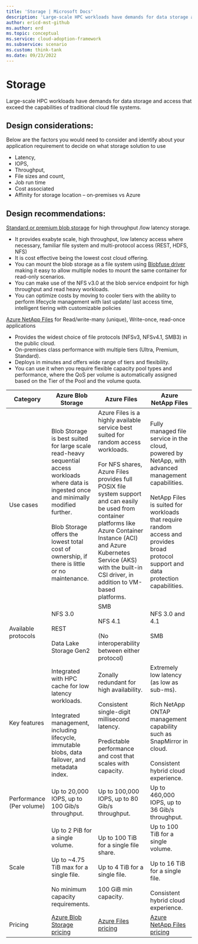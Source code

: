 ```yaml
---
title: 'Storage | Microsoft Docs'
description: 'Large-scale HPC workloads have demands for data storage and access that exceed the capabilities of traditional cloud file systems.'
author: ericd-mst-github
ms.author: erd
ms.topic: conceptual
ms.service: cloud-adoption-framework
ms.subservice: scenario
ms.custom: think-tank
ms.date: 09/23/2022
---
```


# Storage

Large-scale HPC workloads have demands for data storage and access that exceed the capabilities of traditional cloud file systems.

## Design considerations:

Below are the factors you would need to consider and identify about your application requirement to decide on what storage solution to use

 - Latency,
 - IOPS,
 - Throughput,
 - File sizes and count,
 - Job run time
 - Cost associated
 - Affinity for storage location – on-premises vs Azure

## Design recommendations:

[Standard or premium blob storage](/azure/storage/blobs/storage-blobs-introduction) for high throughput /low latency storage.

 - It provides exabyte scale, high throughput, low latency access where necessary, familiar file system and multi-protocol access (REST, HDFS, NFS)
 - It is cost effective being the lowest cost cloud offering.
 - You can mount the blob storage as a file system using [Blobfuse driver](/azure/storage/blobs/storage-how-to-mount-container-linux) making it easy to allow multiple nodes to mount the same container for read-only scenarios.
 - You can make use of the NFS v3.0 at the blob service endpoint for high throughput and read heavy workloads.
 - You can optimize costs by moving to cooler tiers with the ability to perform lifecycle management with last update/ last access time, intelligent tiering with customizable policies

[Azure NetApp Files](/azure/azure-netapp-files/) for Read/write-many (unique), Write-once, read-once applications

 - Provides the widest choice of file protocols (NFSv3, NFSv4.1, SMB3) in the public cloud.
 - On-premises class performance with multiple tiers (Ultra, Premium, Standard).
 - Deploys in minutes and offers wide range of tiers and flexibility.
 - You can use it when you require flexible capacity pool types and performance, where the QoS per volume is automatically assigned based on the Tier of the Pool and the volume quota.

| Category | Azure Blob Storage | Azure Files | Azure NetApp Files |
| -- | -- | -- | -- |
| Use cases | Blob Storage is best suited for large scale read-heavy sequential access workloads where data is ingested once and minimally modified further. <br><br> Blob Storage offers the lowest total cost of ownership, if there is little or no maintenance. | Azure Files is a highly available service best suited for random access workloads. <br><br> For NFS shares, Azure Files provides full POSIX file system support and can easily be used from container platforms like Azure Container Instance (ACI) and Azure Kubernetes Service (AKS) with the built-in CSI driver, in addition to VM-based platforms. | Fully managed file service in the cloud, powered by NetApp, with advanced management capabilities. <br><br> NetApp Files is suited for workloads that require random access and provides broad protocol support and data protection capabilities. |
| Available protocols | NFS 3.0 <br><br>REST <br><br>Data Lake Storage Gen2 | SMB <br><br> NFS 4.1 <br><br>(No interoperability between either protocol) | NFS 3.0 and 4.1 <br><br> SMB <br><br><br> |
| Key features | Integrated with HPC cache for low latency workloads. <br><br> Integrated management, including lifecycle, immutable blobs, data failover, and metadata index. | Zonally redundant for high availability. <br><br> Consistent single-digit millisecond latency. <br><br> Predictable performance and cost that scales with capacity. | Extremely low latency (as low as sub-ms). <br><br> Rich NetApp ONTAP management capability such as SnapMirror in cloud. <br><br> Consistent hybrid cloud experience. |
| Performance (Per volume) | Up to 20,000 IOPS, up to 100 Gib/s throughput. | Up to 100,000 IOPS, up to 80 Gib/s throughput. | Up to 460,000 IOPS, up to 36 Gib/s throughput. |
| Scale | Up to 2 PiB for a single volume. <br><br> Up to ~4.75 TiB max for a single file. <br><br> No minimum capacity requirements. | Up to 100 TiB for a single file share. <br><br> Up to 4 TiB for a single file. <br><br> 100 GiB min capacity. | Up to 100 TiB for a single volume. <br><br> Up to 16 TiB for a single file. <br><br> Consistent hybrid cloud experience. |
| Pricing | [Azure Blob Storage pricing](https://azure.microsoft.com/pricing/details/storage/blobs/) | [Azure Files pricing](https://azure.microsoft.com/pricing/details/storage/files/) | [Azure NetApp Files pricing](https://azure.microsoft.com/pricing/details/netapp/) |